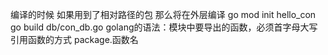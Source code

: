 编译的时候 如果用到了相对路径的包 那么将在外层编译
go mod init hello_con
go build db/con_db.go
golang的语法：模块中要导出的函数，必须首字母大写
引用函数的方式 package.函数名